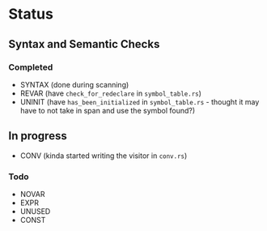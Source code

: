 # Status

## Syntax and Semantic Checks

### Completed

- SYNTAX (done during scanning)
- REVAR (have `check_for_redeclare` in `symbol_table.rs`)
- UNINIT (have `has_been_initialized` in `symbol_table.rs` - thought it may have to not take in span and use the symbol found?)

## In progress

- CONV (kinda started writing the visitor in `conv.rs`)

### Todo

- NOVAR
- EXPR
- UNUSED
- CONST